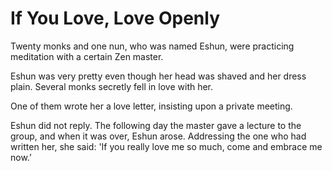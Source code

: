 # If You Love, Love Openly

Twenty monks and one nun, who was named Eshun, were practicing meditation with a certain Zen master.

Eshun was very pretty even though her head was shaved and her dress plain. Several monks secretly fell in love with her.

One of them wrote her a love letter, insisting upon a private meeting.

Eshun did not reply. The following day the master gave a lecture to the group, and when it was over, Eshun arose. Addressing the one who had written her, she said: 'If you really love me so much, come and embrace me now.’